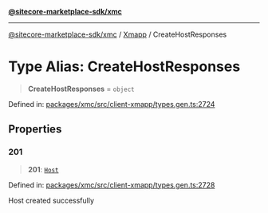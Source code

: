 [**@sitecore-marketplace-sdk/xmc**](../../../../README.md)

***

[@sitecore-marketplace-sdk/xmc](../../../../README.md) / [Xmapp](../README.md) / CreateHostResponses

# Type Alias: CreateHostResponses

> **CreateHostResponses** = `object`

Defined in: [packages/xmc/src/client-xmapp/types.gen.ts:2724](https://github.com/Sitecore/marketplace-sdk/blob/main/packages/xmc/src/client-xmapp/types.gen.ts#L2724)

## Properties

### 201

> **201**: [`Host`](Host.md)

Defined in: [packages/xmc/src/client-xmapp/types.gen.ts:2728](https://github.com/Sitecore/marketplace-sdk/blob/main/packages/xmc/src/client-xmapp/types.gen.ts#L2728)

Host created successfully
